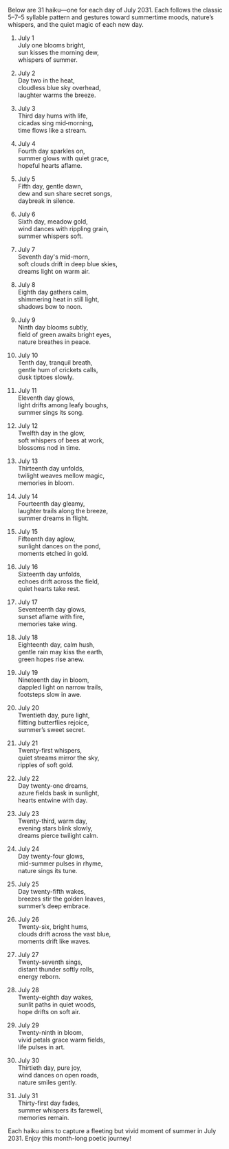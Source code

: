 Below are 31 haiku—one for each day of July 2031. Each follows the classic 5–7–5 syllable pattern and gestures toward summertime moods, nature’s whispers, and the quiet magic of each new day.

1. July 1  
July one blooms bright,  
sun kisses the morning dew,  
whispers of summer.

2. July 2  
Day two in the heat,  
cloudless blue sky overhead,  
laughter warms the breeze.

3. July 3  
Third day hums with life,  
cicadas sing mid‐morning,  
time flows like a stream.

4. July 4  
Fourth day sparkles on,  
summer glows with quiet grace,  
hopeful hearts aflame.

5. July 5  
Fifth day, gentle dawn,  
dew and sun share secret songs,  
daybreak in silence.

6. July 6  
Sixth day, meadow gold,  
wind dances with rippling grain,  
summer whispers soft.

7. July 7  
Seventh day's mid-morn,  
soft clouds drift in deep blue skies,  
dreams light on warm air.

8. July 8  
Eighth day gathers calm,  
shimmering heat in still light,  
shadows bow to noon.

9. July 9  
Ninth day blooms subtly,  
field of green awaits bright eyes,  
nature breathes in peace.

10. July 10  
Tenth day, tranquil breath,  
gentle hum of crickets calls,  
dusk tiptoes slowly.

11. July 11  
Eleventh day glows,  
light drifts among leafy boughs,  
summer sings its song.

12. July 12  
Twelfth day in the glow,  
soft whispers of bees at work,  
blossoms nod in time.

13. July 13  
Thirteenth day unfolds,  
twilight weaves mellow magic,  
memories in bloom.

14. July 14  
Fourteenth day gleamy,  
laughter trails along the breeze,  
summer dreams in flight.

15. July 15  
Fifteenth day aglow,  
sunlight dances on the pond,  
moments etched in gold.

16. July 16  
Sixteenth day unfolds,  
echoes drift across the field,  
quiet hearts take rest.

17. July 17  
Seventeenth day glows,  
sunset aflame with fire,  
memories take wing.

18. July 18  
Eighteenth day, calm hush,  
gentle rain may kiss the earth,  
green hopes rise anew.

19. July 19  
Nineteenth day in bloom,  
dappled light on narrow trails,  
footsteps slow in awe.

20. July 20  
Twentieth day, pure light,  
flitting butterflies rejoice,  
summer’s sweet secret.

21. July 21  
Twenty-first whispers,  
quiet streams mirror the sky,  
ripples of soft gold.

22. July 22  
Day twenty-one dreams,  
azure fields bask in sunlight,  
hearts entwine with day.

23. July 23  
Twenty-third, warm day,  
evening stars blink slowly,  
dreams pierce twilight calm.

24. July 24  
Day twenty-four glows,  
mid-summer pulses in rhyme,  
nature sings its tune.

25. July 25  
Day twenty-fifth wakes,  
breezes stir the golden leaves,  
summer’s deep embrace.

26. July 26  
Twenty-six, bright hums,  
clouds drift across the vast blue,  
moments drift like waves.

27. July 27  
Twenty-seventh sings,  
distant thunder softly rolls,  
energy reborn.

28. July 28  
Twenty-eighth day wakes,  
sunlit paths in quiet woods,  
hope drifts on soft air.

29. July 29  
Twenty-ninth in bloom,  
vivid petals grace warm fields,  
life pulses in art.

30. July 30  
Thirtieth day, pure joy,  
wind dances on open roads,  
nature smiles gently.

31. July 31  
Thirty-first day fades,  
summer whispers its farewell,  
memories remain.

Each haiku aims to capture a fleeting but vivid moment of summer in July 2031. Enjoy this month-long poetic journey!
